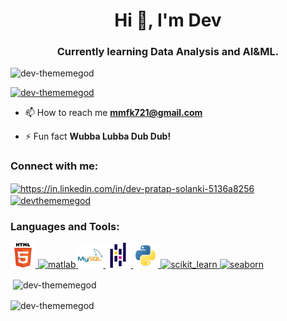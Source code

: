 <h1 align="center">Hi 👋, I'm Dev</h1>
<h3 align="center">Currently learning Data Analysis and AI&ML.</h3>

<p align="left"> <img src="https://komarev.com/ghpvc/?username=dev-thememegod&label=Profile%20views&color=0e75b6&style=flat" alt="dev-thememegod" /> </p>

<p align="left"> <a href="https://github.com/ryo-ma/github-profile-trophy"><img src="https://github-profile-trophy.vercel.app/?username=dev-thememegod" alt="dev-thememegod" /></a> </p>

- 📫 How to reach me **mmfk721@gmail.com**

- ⚡ Fun fact **Wubba Lubba Dub Dub!**

<h3 align="left">Connect with me:</h3>
<p align="left">
<a href="https://linkedin.com/in/https://in.linkedin.com/in/dev-pratap-solanki-5136a8256" target="blank"><img align="center" src="https://raw.githubusercontent.com/rahuldkjain/github-profile-readme-generator/master/src/images/icons/Social/linked-in-alt.svg" alt="https://in.linkedin.com/in/dev-pratap-solanki-5136a8256" height="30" width="40" /></a>
<a href="https://instagram.com/devthememegod" target="blank"><img align="center" src="https://raw.githubusercontent.com/rahuldkjain/github-profile-readme-generator/master/src/images/icons/Social/instagram.svg" alt="devthememegod" height="30" width="40" /></a>
</p>

<h3 align="left">Languages and Tools:</h3>
<p align="left"> <a href="https://www.w3.org/html/" target="_blank" rel="noreferrer"> <img src="https://raw.githubusercontent.com/devicons/devicon/master/icons/html5/html5-original-wordmark.svg" alt="html5" width="40" height="40"/> </a> <a href="https://www.mathworks.com/" target="_blank" rel="noreferrer"> <img src="https://upload.wikimedia.org/wikipedia/commons/2/21/Matlab_Logo.png" alt="matlab" width="40" height="40"/> </a> <a href="https://www.mysql.com/" target="_blank" rel="noreferrer"> <img src="https://raw.githubusercontent.com/devicons/devicon/master/icons/mysql/mysql-original-wordmark.svg" alt="mysql" width="40" height="40"/> </a> <a href="https://pandas.pydata.org/" target="_blank" rel="noreferrer"> <img src="https://raw.githubusercontent.com/devicons/devicon/2ae2a900d2f041da66e950e4d48052658d850630/icons/pandas/pandas-original.svg" alt="pandas" width="40" height="40"/> </a> <a href="https://www.python.org" target="_blank" rel="noreferrer"> <img src="https://raw.githubusercontent.com/devicons/devicon/master/icons/python/python-original.svg" alt="python" width="40" height="40"/> </a> <a href="https://scikit-learn.org/" target="_blank" rel="noreferrer"> <img src="https://upload.wikimedia.org/wikipedia/commons/0/05/Scikit_learn_logo_small.svg" alt="scikit_learn" width="40" height="40"/> </a> <a href="https://seaborn.pydata.org/" target="_blank" rel="noreferrer"> <img src="https://seaborn.pydata.org/_images/logo-mark-lightbg.svg" alt="seaborn" width="40" height="40"/> </a> </p>

<p>&nbsp;<img align="center" src="https://github-readme-stats.vercel.app/api?username=dev-thememegod&show_icons=true&locale=en" alt="dev-thememegod" /></p>

<p><img align="center" src="https://github-readme-streak-stats.herokuapp.com/?user=dev-thememegod&" alt="dev-thememegod" /></p>
